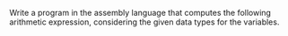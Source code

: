 Write a program in the assembly language that computes the following arithmetic expression, considering the given data types for the variables.
